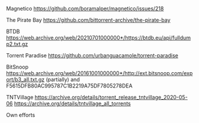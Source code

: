 Magnetico https://github.com/boramalper/magnetico/issues/218

The Pirate Bay https://github.com/bittorrent-archive/the-pirate-bay

BTDB https://web.archive.org/web/20210701000000*/https://btdb.eu/api/fulldump2.txt.gz

Torrent Paradise https://github.com/urbanguacamole/torrent-paradise

BitSnoop https://web.archive.org/web/20161001000000*/http://ext.bitsnoop.com/export/b3_all.txt.gz (partially) and F5615DFB80AC995787C1B2219A75DF7805278DEA

TNTVillage https://archive.org/details/torrent_release_tntvillage_2020-05-06 https://archive.org/details/tntvillage_all_torrents

Own efforts
